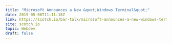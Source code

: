 ```yaml
---
title: "Microsoft Announces a New &quot;Windows Terminal&quot;"
date: 2019-05-06T11:11:18Z
link: https://scotch.io/bar-talk/microsoft-announces-a-new-windows-terminal?utm_medium=RSS&utm_source=hune
site: scotch.io
topic: Webdev
draft: false
---
```

